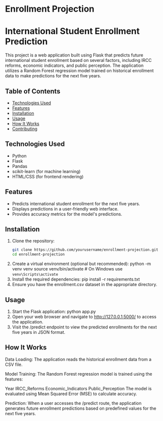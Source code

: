 # Enrollment Projection

# International Student Enrollment Prediction

This project is a web application built using Flask that predicts future international student enrollment based on several factors, including IRCC reforms, economic indicators, and public perception. The application utilizes a Random Forest regression model trained on historical enrollment data to make predictions for the next five years.

## Table of Contents

- [Technologies Used](#technologies-used)
- [Features](#features)
- [Installation](#installation)
- [Usage](#usage)
- [How It Works](#how-it-works)
- [Contributing](#contributing)


## Technologies Used

- Python
- Flask
- Pandas
- scikit-learn (for machine learning)
- HTML/CSS (for frontend rendering)

## Features

- Predicts international student enrollment for the next five years.
- Displays predictions in a user-friendly web interface.
- Provides accuracy metrics for the model's predictions.

## Installation

1. Clone the repository:
   ```bash
   git clone https://github.com/yourusername/enrollment-projection.git
   cd enrollment-projection
2. Create a virtual environment (optional but recommended):
   python -m venv venv
   source venv/bin/activate  # On Windows use `venv\Scripts\activate`
3. Install the required dependencies:
   pip install -r requirements.txt
4. Ensure you have the enrollment.csv dataset in the appropriate directory.

## Usage
1. Start the Flask application:
   python app.py
2. Open your web browser and navigate to http://127.0.0.1:5000/ to access the application.
3. Visit the /predict endpoint to view the predicted enrollments for the next five years in JSON format.

## How It Works
Data Loading: The application reads the historical enrollment data from a CSV file.

Model Training: The Random Forest regression model is trained using the features:

Year
IRCC_Reforms
Economic_Indicators
Public_Perception
The model is evaluated using Mean Squared Error (MSE) to calculate accuracy.

Prediction: When a user accesses the /predict route, the application generates future enrollment predictions based on predefined values for the next five years.
